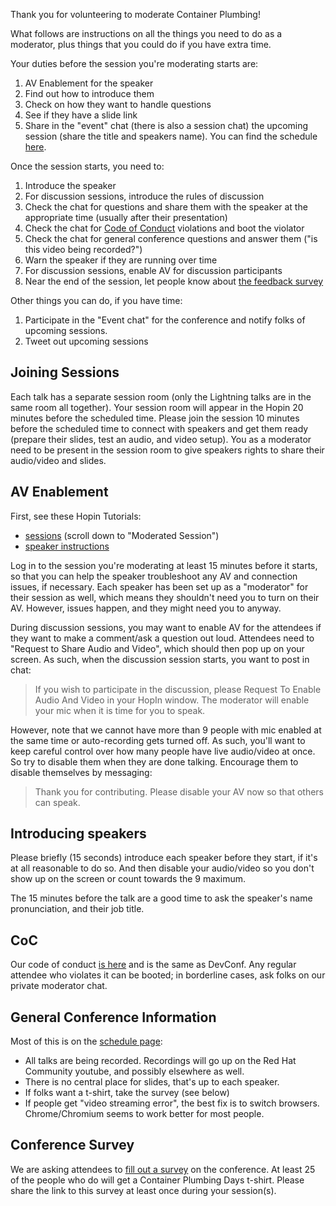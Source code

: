 Thank you for volunteering to moderate Container Plumbing!

What follows are instructions on all the things you need to do as a moderator, plus things that you could do if you have extra time.

Your duties before the session you're moderating starts are:

1. AV Enablement for the speaker
2. Find out how to introduce them
3. Check on how they want to handle questions
4. See if they have a slide link
5. Share in the "event" chat (there is also a session chat) the upcoming session (share the title and speakers name). You can find the schedule [here](https://containerplumbing.org/schedule).

Once the session starts, you need to:

1. Introduce the speaker
2. For discussion sessions, introduce the rules of discussion
3. Check the chat for questions and share them with the speaker at the appropriate time (usually after their presentation)
4. Check the chat for [Code of Conduct](https://containerplumbing.org/conduct.html) violations and boot the violator
5. Check the chat for general conference questions and answer them ("is this video being recorded?")
6. Warn the speaker if they are running over time
7. For discussion sessions, enable AV for discussion participants
8. Near the end of the session, let people know about [the feedback survey](https://forms.gle/gamtSHwjXWD2VNxp9)

Other things you can do, if you have time:

1. Participate in the "Event chat" for the conference and notify folks of upcoming sessions.
2. Tweet out upcoming sessions

## Joining Sessions

Each talk has a separate session room (only the Lightning talks are in the same room all together). Your session room will appear in the Hopin 20 minutes before the scheduled time. Please join the session 10 minutes before the scheduled time to connect with speakers and get them ready (prepare their slides, test an audio, and video setup). You as a moderator need to be present in the session room to give speakers rights to share their audio/video and slides.
## AV Enablement

First, see these Hopin Tutorials:

* [sessions](https://support.hopin.com/hc/en-us/articles/4402442259220-Tips-for-Speaking-in-and-Moderating-Sessions) (scroll down to "Moderated Session")
* [speaker instructions](https://support.hopin.com/hc/en-us/articles/360056078432-Speaker-Instructions)

Log in to the session you're moderating at least 15 minutes before it starts, so that you can help the speaker troubleshoot any AV and connection issues, if necessary.   Each speaker has been set up as a "moderator" for their session as well, which means they shouldn't need you to turn on their AV.  However, issues happen, and they might need you to anyway.

During discussion sessions, you may want to enable AV for the attendees if they want to make a comment/ask a question out loud.  Attendees need to "Request to Share Audio and Video", which should then pop up on your screen.  As such, when the discussion session starts, you want to post in chat:

> If you wish to participate in the discussion, please Request To Enable Audio And Video in your HopIn window.  The moderator will enable your mic when it is time for you to speak.

However, note that we cannot have more than 9 people with mic enabled at the same time or auto-recording gets turned off.  As such, you'll want to keep careful control over how many people have live audio/video at once.  So try to disable them when they are done talking.  Encourage them to disable themselves by messaging:

> Thank you for contributing.  Please disable your AV now so that others can speak.

## Introducing speakers

Please briefly (15 seconds) introduce each speaker before they start, if it's at all reasonable to do so.  And then disable your audio/video so you don't show up on the screen or count towards the 9 maximum.

The 15 minutes before the talk are a good time to ask the speaker's name pronunciation, and their job title.

## CoC

Our code of conduct [is here](https://containerplumbing.org/conduct) and is the same as DevConf.   Any regular attendee who violates it can be booted; in borderline cases, ask folks on our private moderator chat.

## General Conference Information

Most of this is on the [schedule page](https://containerplumbing.org/schedule):

* All talks are being recorded.  Recordings will go up on the Red Hat Community youtube, and possibly elsewhere as well.
* There is no central place for slides, that's up to each speaker.
* If folks want a t-shirt, take the survey (see below)
* If people get "video streaming error", the best fix is to switch browsers.  Chrome/Chromium seems to work better for most people.

## Conference Survey

We are asking attendees to [fill out a survey](https://forms.gle/gamtSHwjXWD2VNxp9) on the conference.  At least 25 of the people who do will get a Container Plumbing Days t-shirt.  Please share the link to this survey at least once during your session(s).
